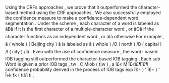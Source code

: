 Using the CRFs approaches , we prove that it outperformed the character- based method using the CRF approaches . 
We also successfully employed the confidence measure to make a confidence-dependent word segmentation . 
Under the scheme , each character of a word is labeled as âBâ if it is the first character of a multiple-character word , or âOâ if the character functions as an independent word , or âIâ otherwise For example , â ( whole ) ( Beijing city ) â is labeled as â ( whole ) /O ( north ) /B ( capital ) /I ( city ) /Iâ . 
Even with the use of confidence measure , the word- based IOB tagging still outperformed the character-based IOB tagging . 
Each sub Word is given a prior IOB tags , tw . C Miob ( t|w ) , a ï£« M ï£«ï£¶ï£¶ confidence probability derived in the process of IOB tags exp ï£¬ ) ' ï£¬ ) ' Î»k fk ( tiâ1 ti , 